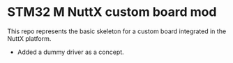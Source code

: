 # STM32 M NuttX custom board mod

This repo represents the basic skeleton for a custom board integrated in the 
NuttX platform.  

- Added a dummy driver as a concept.